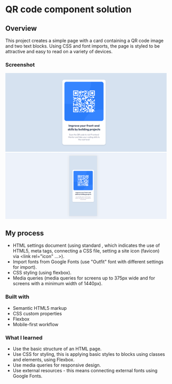 # QR code component solution

## Overview

This project creates a simple page with a card containing a QR code image and two text blocks. Using CSS and font imports, the page is styled to be attractive and easy to read on a variety of devices.

### Screenshot

![1](./images/screenshot-01.png)
![1](./images/screenshot-02.png)

## My process

- HTML settings document (using standard <!DOCTYPE html>, which indicates the use of HTML5, meta tags, connecting a CSS file, setting a site icon (favicon) via <link rel="icon" ...>).
- Import fonts from Google Fonts (use "Outfit" font with different settings for import).
- CSS styling (using flexbox).
- Media queries (media queries for screens up to 375px wide and for screens with a minimum width of 1440px).

### Built with

- Semantic HTML5 markup
- CSS custom properties
- Flexbox
- Mobile-first workflow

### What I learned

- Use the basic structure of an HTML page.
- Use CSS for styling, this is applying basic styles to blocks using classes and elements, using Flexbox.
- Use media queries for responsive design.
- Use external resources - this means connecting external fonts using Google Fonts.
